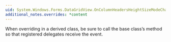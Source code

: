 ```yaml
---
uid: System.Windows.Forms.DataGridView.OnColumnHeadersHeightSizeModeChanged(System.Windows.Forms.DataGridViewAutoSizeModeEventArgs)
additional_notes.overrides: *content
---
```


<p>When overriding <xref href="System.Windows.Forms.DataGridView.OnColumnHeadersHeightSizeModeChanged(System.Windows.Forms.DataGridViewAutoSizeModeEventArgs)"></xref> in a derived class, be sure to call the base class’s <xref href="System.Windows.Forms.DataGridView.OnColumnHeadersHeightSizeModeChanged(System.Windows.Forms.DataGridViewAutoSizeModeEventArgs)"></xref> method so that registered delegates receive the event.</p>


